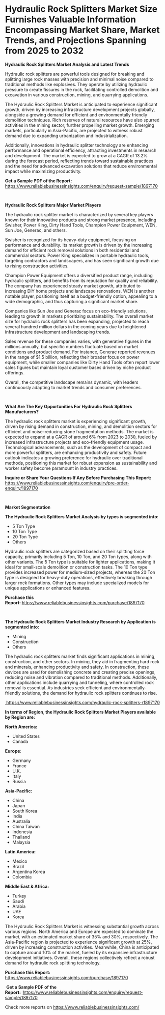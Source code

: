 <p><h1>Hydraulic Rock Splitters Market Size Furnishes Valuable Information Encompassing Market Share, Market Trends, and Projections Spanning from 2025 to 2032</h1></p><p><strong>Hydraulic Rock Splitters Market Analysis and Latest Trends</strong></p>
<p><p>Hydraulic rock splitters are powerful tools designed for breaking and splitting large rock masses with precision and minimal noise compared to traditional methods like explosives. They operate by utilizing hydraulic pressure to create fissures in the rock, facilitating controlled demolition and excavation in various construction, mining, and quarrying applications. </p><p>The Hydraulic Rock Splitters Market is anticipated to experience significant growth, driven by increasing infrastructure development projects globally, alongside a growing demand for efficient and environmentally friendly demolition techniques. Rich reserves of natural resources have also spurred activities in the mining sector, further propelling market growth. Emerging markets, particularly in Asia-Pacific, are projected to witness robust demand due to expanding urbanization and industrialization. </p><p>Additionally, innovations in hydraulic splitter technology are enhancing performance and operational efficiency, attracting investments in research and development. The market is expected to grow at a CAGR of 13.2% during the forecast period, reflecting trends toward sustainable practices and the need for advanced excavation solutions that reduce environmental impact while maximizing productivity.</p></p>
<p><strong>Get a Sample PDF of the Report:&nbsp;</strong> <a href="https://www.reliablebusinessinsights.com/enquiry/request-sample/1897170?utm_campaign=2459&utm_medium=2&utm_source=Github&utm_content=ia&utm_term=22022025&utm_id=hydraulic-rock-splitters">https://www.reliablebusinessinsights.com/enquiry/request-sample/1897170</a></p>
<p>&nbsp;</p>
<p><strong>Hydraulic Rock Splitters Major Market Players</strong></p>
<p><p>The hydraulic rock splitter market is characterized by several key players known for their innovative products and strong market presence, including Swisher, Power King, Dirty Hand Tools, Champion Power Equipment, WEN, Sun Joe, Generac, and others. </p><p>Swisher is recognized for its heavy-duty equipment, focusing on performance and durability. Its market growth is driven by the increasing demand for efficient rock removal solutions in both residential and commercial sectors. Power King specializes in portable hydraulic tools, targeting contractors and landscapers, and has seen significant growth due to rising construction activities.</p><p>Champion Power Equipment offers a diversified product range, including hydraulic splitters, and benefits from its reputation for quality and reliability. The company has experienced steady market growth, attributed to increasing DIY home projects and landscape renovations. WEN is another notable player, positioning itself as a budget-friendly option, appealing to a wide demographic, and thus capturing a significant market share.</p><p>Companies like Sun Joe and Generac focus on eco-friendly solutions, leading to growth in markets prioritizing sustainability. The overall market size for hydraulic rock splitters has been expanding, projected to reach several hundred million dollars in the coming years due to heightened infrastructure development and landscaping trends.</p><p>Sales revenue for these companies varies, with generative figures in the millions annually, but specific numbers fluctuate based on market conditions and product demand. For instance, Generac reported revenues in the range of $1.5 billion, reflecting their broader focus on power equipment, while smaller companies like Dirty Hand Tools often report lower sales figures but maintain loyal customer bases driven by niche product offerings.</p><p>Overall, the competitive landscape remains dynamic, with leaders continuously adapting to market trends and consumer preferences.</p></p>
<p>&nbsp;</p>
<p><strong>What Are The Key Opportunities For Hydraulic Rock Splitters Manufacturers?</strong></p>
<p><p>The hydraulic rock splitters market is experiencing significant growth, driven by rising demand in construction, mining, and demolition sectors for efficient and noise-reducing stone fragmentation methods. The market is expected to expand at a CAGR of around 6% from 2023 to 2030, fueled by increased infrastructure projects and eco-friendly equipment usage. Technological advancements, such as the development of compact and more powerful splitters, are enhancing productivity and safety. Future outlook indicates a growing preference for hydraulic over traditional methods, positioning this market for robust expansion as sustainability and worker safety become paramount in industry practices.</p></p>
<p><strong>Inquire or Share Your Questions If Any Before Purchasing This Report:</strong> <a href="https://www.reliablebusinessinsights.com/enquiry/pre-order-enquiry/1897170?utm_campaign=2459&utm_medium=2&utm_source=Github&utm_content=ia&utm_term=22022025&utm_id=hydraulic-rock-splitters">https://www.reliablebusinessinsights.com/enquiry/pre-order-enquiry/1897170</a></p>
<p>&nbsp;</p>
<p><strong>Market Segmentation</strong></p>
<p><strong>The Hydraulic Rock Splitters Market Analysis by types is segmented into:</strong></p>
<p><ul><li>5 Ton Type</li><li>10 Ton Type</li><li>20 Ton Type</li><li>Others</li></ul></p>
<p><p>Hydraulic rock splitters are categorized based on their splitting force capacity, primarily including 5 Ton, 10 Ton, and 20 Ton types, along with other variants. The 5 Ton type is suitable for lighter applications, making it ideal for small-scale demolition or construction tasks. The 10 Ton type provides increased power for medium-sized projects, whereas the 20 Ton type is designed for heavy-duty operations, effectively breaking through larger rock formations. Other types may include specialized models for unique applications or enhanced features.</p></p>
<p><strong>Purchase this Report:&nbsp;</strong><a href="https://www.reliablebusinessinsights.com/purchase/1897170?utm_campaign=2459&utm_medium=2&utm_source=Github&utm_content=ia&utm_term=22022025&utm_id=hydraulic-rock-splitters">https://www.reliablebusinessinsights.com/purchase/1897170</a></p>
<p>&nbsp;</p>
<p><strong>The Hydraulic Rock Splitters Market Industry Research by Application is segmented into:</strong></p>
<p><ul><li>Mining</li><li>Construction</li><li>Others</li></ul></p>
<p><p>The hydraulic rock splitters market finds significant applications in mining, construction, and other sectors. In mining, they aid in fragmenting hard rock and minerals, enhancing productivity and safety. In construction, these devices are used for demolishing concrete and creating precise openings, reducing noise and vibration compared to traditional methods. Additionally, other applications include quarrying and tunneling, where controlled rock removal is essential. As industries seek efficient and environmentally-friendly solutions, the demand for hydraulic rock splitters continues to rise.</p></p>
<p><a href="https://www.reliablebusinessinsights.com/hydraulic-rock-splitters-r1897170?utm_campaign=2459&utm_medium=2&utm_source=Github&utm_content=ia&utm_term=22022025&utm_id=hydraulic-rock-splitters">&nbsp;https://www.reliablebusinessinsights.com/hydraulic-rock-splitters-r1897170</a></p>
<p><strong>In terms of Region, the Hydraulic Rock Splitters Market Players available by Region are:</strong></p>
<p>
    <p> <strong> North America: </strong>
        <ul>
            <li>United States</li>
            <li>Canada</li>
        </ul>
        </p> 
    <p> <strong> Europe: </strong>
        <ul>
            <li>Germany</li>
            <li>France</li>
            <li>U.K.</li>
            <li>Italy</li>
            <li>Russia</li>
        </ul>
        </p> 
    <p> <strong> Asia-Pacific: </strong>
        <ul>
            <li>China</li>
            <li>Japan</li>
            <li>South Korea</li>
            <li>India</li>
            <li>Australia</li>
            <li>China Taiwan</li>
            <li>Indonesia</li>
            <li>Thailand</li>
            <li>Malaysia</li>
        </ul>
        </p> 
    <p> <strong> Latin America: </strong>
        <ul>
            <li>Mexico</li>
            <li>Brazil</li>
            <li>Argentina Korea</li>
            <li>Colombia</li>
        </ul>
        </p> 
    <p> <strong> Middle East & Africa: </strong>
        <ul>
            <li>Turkey</li>
            <li>Saudi</li>
            <li>Arabia</li>
            <li>UAE</li>
            <li>Korea</li>
        </ul>
    </p>
    </p>
<p><p>The Hydraulic Rock Splitters Market is witnessing substantial growth across various regions. North America and Europe are expected to dominate the market, with an estimated market share of 35% and 30%, respectively. The Asia-Pacific region is projected to experience significant growth at 25%, driven by increasing construction activities. Meanwhile, China is anticipated to capture around 10% of the market, fueled by its expansive infrastructure development initiatives. Overall, these regions collectively reflect a robust demand for hydraulic rock splitting technology.</p></p>
<p><strong>Purchase this Report: </strong><a href="https://www.reliablebusinessinsights.com/purchase/1897170?utm_campaign=2459&utm_medium=2&utm_source=Github&utm_content=ia&utm_term=22022025&utm_id=hydraulic-rock-splitters">https://www.reliablebusinessinsights.com/purchase/1897170</a></p>
<p>&nbsp;<strong>Get a Sample PDF of the Report:&nbsp;&nbsp;</strong><a href="https://www.reliablebusinessinsights.com/enquiry/request-sample/1897170?utm_campaign=2459&utm_medium=2&utm_source=Github&utm_content=ia&utm_term=22022025&utm_id=hydraulic-rock-splitters">https://www.reliablebusinessinsights.com/enquiry/request-sample/1897170</a></p>
<p><strong></strong></p>
<p>Check more reports on <a href="https://www.reliablebusinessinsights.com/?utm_campaign=2459&utm_medium=2&utm_source=Github&utm_content=ia&utm_term=22022025&utm_id=hydraulic-rock-splitters">https://www.reliablebusinessinsights.com/</a></p>